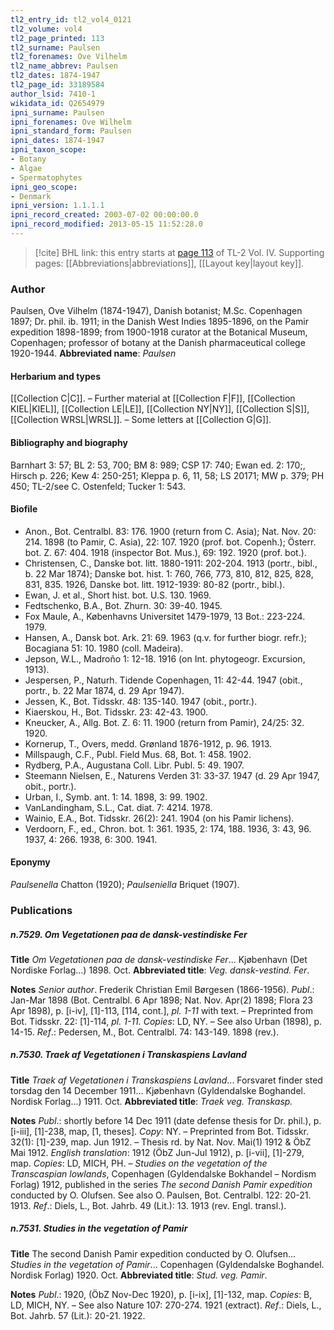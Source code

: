 ```yaml
---
tl2_entry_id: tl2_vol4_0121
tl2_volume: vol4
tl2_page_printed: 113
tl2_surname: Paulsen
tl2_forenames: Ove Vilhelm
tl2_name_abbrev: Paulsen
tl2_dates: 1874-1947
tl2_page_id: 33189584
author_lsid: 7410-1
wikidata_id: Q2654979
ipni_surname: Paulsen
ipni_forenames: Ove Wilhelm
ipni_standard_form: Paulsen
ipni_dates: 1874-1947
ipni_taxon_scope: 
- Botany
- Algae
- Spermatophytes
ipni_geo_scope: 
- Denmark
ipni_version: 1.1.1.1
ipni_record_created: 2003-07-02 00:00:00.0
ipni_record_modified: 2013-05-15 11:52:28.0
---
```



> [!cite] BHL link: this entry starts at [page 113](https://www.biodiversitylibrary.org/page/33189584) of TL-2 Vol. IV.
> Supporting pages: [[Abbreviations|abbreviations]], [[Layout key|layout key]].

### Author

Paulsen, Ove Vilhelm (1874-1947), Danish botanist; M.Sc. Copenhagen 1897; Dr. phil. ib. 1911; in the Danish West Indies 1895-1896, on the Pamir expedition 1898-1899; from 1900-1918 curator at the Botanical Museum, Copenhagen; professor of botany at the Danish pharmaceutical college 1920-1944. 
**Abbreviated name**: *Paulsen*

#### Herbarium and types

[[Collection C|C]]. – Further material at [[Collection F|F]], [[Collection KIEL|KIEL]], [[Collection LE|LE]], [[Collection NY|NY]], [[Collection S|S]], [[Collection WRSL|WRSL]]. – Some letters at [[Collection G|G]].

#### Bibliography and biography

Barnhart 3: 57; BL 2: 53, 700; BM 8: 989; CSP 17: 740; Ewan ed. 2: 170;, Hirsch p. 226; Kew 4: 250-251; Kleppa p. 6, 11, 58; LS 20171; MW p. 379; PH 450; TL-2/see C. Ostenfeld; Tucker 1: 543.

#### Biofile

- Anon., Bot. Centralbl. 83: 176. 1900 (return from C. Asia); Nat. Nov. 20: 214. 1898 (to Pamir, C. Asia), 22: 107. 1920 (prof. bot. Copenh.); Österr. bot. Z. 67: 404. 1918 (inspector Bot. Mus.), 69: 192. 1920 (prof. bot.).
- Christensen, C., Danske bot. litt. 1880-1911: 202-204. 1913 (portr., bibl., b. 22 Mar 1874); Danske bot. hist. 1: 760, 766, 773, 810, 812, 825, 828, 831, 835. 1926, Danske bot. litt. 1912-1939: 80-82 (portr., bibl.).
- Ewan, J. et al., Short hist. bot. U.S. 130. 1969.
- Fedtschenko, B.A., Bot. Zhurn. 30: 39-40. 1945.
- Fox Maule, A., Københavns Universitet 1479-1979, 13 Bot.: 223-224. 1979.
- Hansen, A., Dansk bot. Ark. 21: 69. 1963 (q.v. for further biogr. refr.); Bocagiana 51: 10. 1980 (coll. Madeira).
- Jepson, W.L., Madroño 1: 12-18. 1916 (on Int. phytogeogr. Excursion, 1913).
- Jespersen, P., Naturh. Tidende Copenhagen, 11: 42-44. 1947 (obit., portr., b. 22 Mar 1874, d. 29 Apr 1947).
- Jessen, K., Bot. Tidsskr. 48: 135-140. 1947 (obit., portr.).
- Kiaerskou, H., Bot. Tidsskr. 23: 42-43. 1900.
- Kneucker, A., Allg. Bot. Z. 6: 11. 1900 (return from Pamir), 24/25: 32. 1920.
- Kornerup, T., Overs, medd. Grønland 1876-1912, p. 96. 1913.
- Millspaugh, C.F., Publ. Field Mus. 68, Bot. 1: 458. 1902.
- Rydberg, P.A., Augustana Coll. Libr. Publ. 5: 49. 1907.
- Steemann Nielsen, E., Naturens Verden 31: 33-37. 1947 (d. 29 Apr 1947, obit., portr.).
- Urban, I., Symb. ant. 1: 14. 1898, 3: 99. 1902.
- VanLandingham, S.L., Cat. diat. 7: 4214. 1978.
- Wainio, E.A., Bot. Tidsskr. 26(2): 241. 1904 (on his Pamir lichens).
- Verdoorn, F., ed., Chron. bot. 1: 361. 1935, 2: 174, 188. 1936, 3: 43, 96. 1937, 4: 266. 1938, 6: 300. 1941.

#### Eponymy

*Paulsenella* Chatton (1920); *Paulseniella* Briquet (1907).

### Publications

##### n.7529. Om Vegetationen paa de dansk-vestindiske Fer

**Title**
*Om Vegetationen paa de dansk-vestindiske Fer*... Kjøbenhavn (Det Nordiske Forlag...) 1898. Oct.
**Abbreviated title**: *Veg. dansk-vestind. Fer*.

**Notes**
*Senior author*. Frederik Christian Emil Børgesen (1866-1956).
*Publ*.: Jan-Mar 1898 (Bot. Centralbl. 6 Apr 1898; Nat. Nov. Apr(2) 1898; Flora 23 Apr 1898), p. \[i-iv\], \[1\]-113, \[114, cont.\], *pl. 1-11* with text. – Preprinted from Bot. Tidsskr. 22: \[1\]-114, *pl. 1-11. Copies*: LD, NY. – See also Urban (1898), p. 14-15.
*Ref*.: Pedersen, M., Bot. Centralbl. 74: 143-149. 1898 (rev.).

##### n.7530. Traek af Vegetationen i Transkaspiens Lavland

**Title**
*Traek af Vegetationen i Transkaspiens Lavland*... Forsvaret finder sted torsdag den 14 December 1911... Kjøbenhavn (Gyldendalske Boghandel. Nordisk Forlag...) 1911. Oct.
**Abbreviated title**: *Traek veg. Transkasp.*

**Notes**
*Publ*.: shortly before 14 Dec 1911 (date defense thesis for Dr. phil.), p. \[i-iii\], \[1\]-238, map, \[1, theses\]. *Copy*: NY. – Preprinted from Bot. Tidsskr. 32(1): \[1\]-239, map. Jun 1912. – Thesis rd. by Nat. Nov. Mai(1) 1912 & ÖbZ Mai 1912.
*English translation*: 1912 (ÖbZ Jun-Jul 1912), p. \[i-vii\], \[1\]-279, map. *Copies*: LD, MICH, PH. – *Studies on the vegetation of the Transcaspian lowlands*, Copenhagen (Gyldendalske Bokhandel – Nordism Forlag) 1912, published in the series *The second Danish Pamir expedition* conducted by O. Olufsen. See also O. Paulsen, Bot. Centralbl. 122: 20-21. 1913.
*Ref*.: Diels, L., Bot. Jahrb. 49 (Lit.): 13. 1913 (rev. Engl. transl.).

##### n.7531. Studies in the vegetation of Pamir

**Title**
The second Danish Pamir expedition conducted by O. Olufsen... *Studies in the vegetation of Pamir*... Copenhagen (Gyldendalske Boghandel. Nordisk Forlag) 1920. Oct.
**Abbreviated title**: *Stud. veg. Pamir*.

**Notes**
*Publ*.: 1920, (ÖbZ Nov-Dec 1920), p. \[i-ix\], \[1\]-132, map. *Copies*: B, LD, MICH, NY. – See also Nature 107: 270-274. 1921 (extract).
*Ref*.: Diels, L., Bot. Jahrb. 57 (Lit.): 20-21. 1922.

